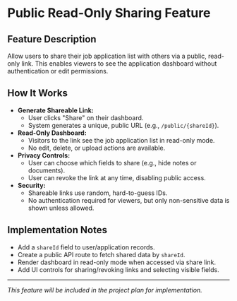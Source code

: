 # Public Read-Only Sharing Feature

## Feature Description
Allow users to share their job application list with others via a public, read-only link. This enables viewers to see the application dashboard without authentication or edit permissions.

## How It Works
- **Generate Shareable Link:**
  - User clicks "Share" on their dashboard.
  - System generates a unique, public URL (e.g., `/public/{shareId}`).
- **Read-Only Dashboard:**
  - Visitors to the link see the job application list in read-only mode.
  - No edit, delete, or upload actions are available.
- **Privacy Controls:**
  - User can choose which fields to share (e.g., hide notes or documents).
  - User can revoke the link at any time, disabling public access.
- **Security:**
  - Shareable links use random, hard-to-guess IDs.
  - No authentication required for viewers, but only non-sensitive data is shown unless allowed.

## Implementation Notes
- Add a `shareId` field to user/application records.
- Create a public API route to fetch shared data by `shareId`.
- Render dashboard in read-only mode when accessed via share link.
- Add UI controls for sharing/revoking links and selecting visible fields.

---

*This feature will be included in the project plan for implementation.*
